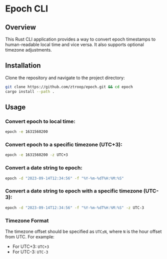 # Epoch CLI

## Overview

This Rust CLI application provides a way to convert epoch timestamps to human-readable local time and vice versa. It also supports optional timezone adjustments.

## Installation

Clone the repository and navigate to the project directory:

```bash
git clone https://github.com/ztroop/epoch.git && cd epoch
cargo install --path .
```

## Usage

### Convert epoch to local time:

```bash
epoch -e 1631560200
```

### Convert epoch to a specific timezone (UTC+3):

```bash
epoch -e 1631560200 -z UTC+3
```

### Convert a date string to epoch:

```bash
epoch -d "2023-09-14T12:34:56" -f "%Y-%m-%dT%H:%M:%S"
```

### Convert a date string to epoch with a specific timezone (UTC-3):

```bash
epoch -d "2023-09-14T12:34:56" -f "%Y-%m-%dT%H:%M:%S" -z UTC-3
```

### Timezone Format

The timezone offset should be specified as `UTC±N`, where `N` is the hour offset from UTC. For example:

- For UTC+3: `UTC+3`
- For UTC-3: `UTC-3`
